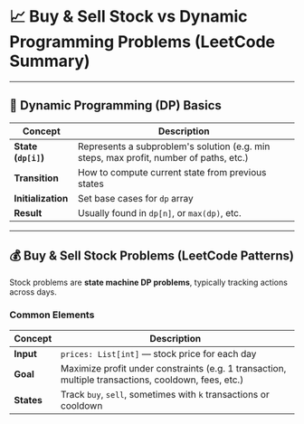 # 📈 Buy & Sell Stock vs Dynamic Programming Problems (LeetCode Summary)

---

## 🧩 Dynamic Programming (DP) Basics

| Concept        | Description |
|----------------|-------------|
| **State (`dp[i]`)** | Represents a subproblem's solution (e.g. min steps, max profit, number of paths, etc.) |
| **Transition** | How to compute current state from previous states |
| **Initialization** | Set base cases for `dp` array |
| **Result** | Usually found in `dp[n]`, or `max(dp)`, etc. |

---

## 💰 Buy & Sell Stock Problems (LeetCode Patterns)

Stock problems are **state machine DP problems**, typically tracking actions across days.

### Common Elements

| Concept     | Description |
|-------------|-------------|
| **Input**   | `prices: List[int]` — stock price for each day |
| **Goal**    | Maximize profit under constraints (e.g. 1 transaction, multiple transactions, cooldown, fees, etc.) |
| **States**  | Track `buy`, `sell`, sometimes with `k` transactions or cooldown |
